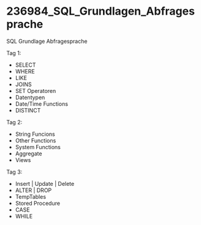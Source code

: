 # 236984_SQL_Grundlagen_Abfragesprache
SQL Grundlage Abfragesprache


Tag 1:
- SELECT
- WHERE
- LIKE
- JOINS
- SET Operatoren
- Datentypen
- Date/Time Functions
- DISTINCT

Tag 2:
- String Funcions
- Other Functions
- System Functions
- Aggregate
- Views

Tag 3:
- Insert | Update | Delete
- ALTER | DROP
- TempTables
- Stored Procedure
- CASE
- WHILE
